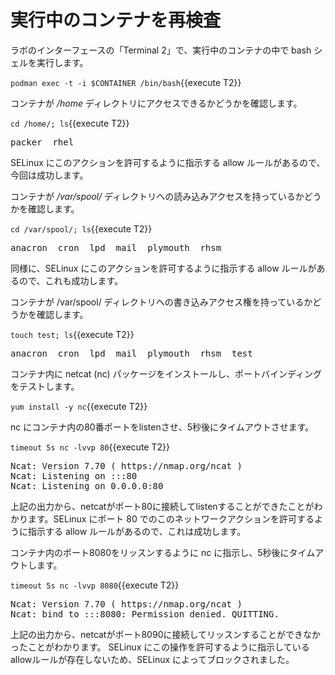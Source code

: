 # 実行中のコンテナを再検査

ラボのインターフェースの「Terminal 2」で、実行中のコンテナの中で bash シェルを実行します。

`podman exec -t -i $CONTAINER /bin/bash`{{execute T2}}

コンテナが */home* ディレクトリにアクセスできるかどうかを確認します。

`cd /home/; ls`{{execute T2}}

<pre class="file">
packer  rhel
</pre>

SELinux にこのアクションを許可するように指示する allow ルールがあるので、今回は成功します。

コンテナが */var/spool/* ディレクトリへの読み込みアクセスを持っているかどうかを確認します。

`cd /var/spool/; ls`{{execute T2}}

<pre class="file">
anacron  cron  lpd  mail  plymouth  rhsm
</pre>

同様に、SELinux にこのアクションを許可するように指示する allow ルールがあるので、これも成功します。

コンテナが /var/spool/ ディレクトリへの書き込みアクセス権を持っているかどうかを確認します。

`touch test; ls`{{execute T2}}

<pre class="file">
anacron  cron  lpd  mail  plymouth  rhsm  test
</pre>
 
コンテナ内に netcat (nc) パッケージをインストールし、ポートバインディングをテストします。

`yum install -y nc`{{execute T2}}

nc にコンテナ内の80番ポートをlistenさせ、5秒後にタイムアウトさせます。

`timeout 5s nc -lvvp 80`{{execute T2}}

<pre class="file">
Ncat: Version 7.70 ( https://nmap.org/ncat )
Ncat: Listening on :::80
Ncat: Listening on 0.0.0.0:80
</pre>

上記の出力から、netcatがポート80に接続してlistenすることができたことがわかります。SELinux にポート 80 でのこのネットワークアクションを許可するように指示する allow ルールがあるので、これは成功します。

コンテナ内のポート8080をリッスンするように nc に指示し、5秒後にタイムアウトします。

`timeout 5s nc -lvvp 8080`{{execute T2}}

<pre class="file">
Ncat: Version 7.70 ( https://nmap.org/ncat )
Ncat: bind to :::8080: Permission denied. QUITTING.
</pre>

上記の出力から、netcatがポート8090に接続してリッスンすることができなかったことがわかります。 SELinux にこの操作を許可するように指示しているallowルールが存在しないため、SELinux によってブロックされました。

